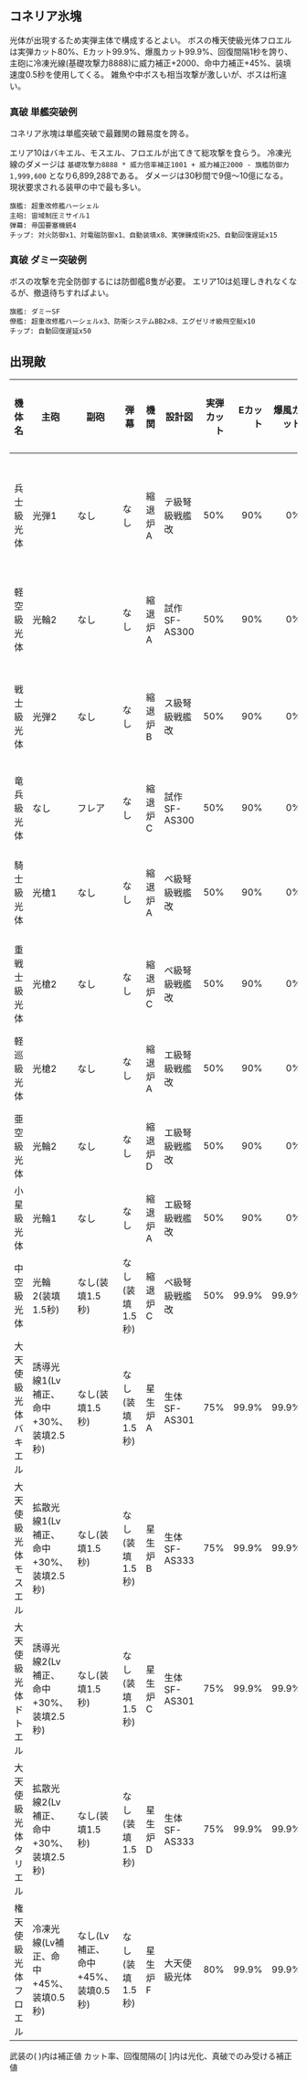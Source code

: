 ## コネリア氷塊

光体が出現するため実弾主体で構成するとよい。
ボスの権天使級光体フロエルは実弾カット80%、Eカット99.9%、爆風カット99.9%、回復間隔1秒を誇り、
主砲に冷凍光線(基礎攻撃力8888)に威力補正+2000、命中力補正+45%、装填速度0.5秒を使用してくる。
雑魚や中ボスも相当攻撃が激しいが、ボスは桁違い。


### 真破 単艦突破例

コネリア氷塊は単艦突破で最難関の難易度を誇る。

エリア10はバキエル、モスエル、フロエルが出てきて総攻撃を食らう。
冷凍光線のダメージは `基礎攻撃力8888 * 威力倍率補正1001 + 威力補正2000 - 旗艦防御力1,999,600` となり6,899,288である。
ダメージは30秒間で9億～10億になる。
現状要求される装甲の中で最も多い。

```
旗艦: 超重改修艦ハーシェル
主砲: 宙域制圧ミサイル1
弾幕: 帝国要塞機銃4
チップ: 対火防御x1、対電磁防御x1、自動装填x8、実弾錬成術x25、自動回復遅延x15
```

### 真破 ダミー突破例

ボスの攻撃を完全防御するには防御艦8隻が必要。
エリア10は処理しきれなくなるが、撤退待ちすればよい。

```
旗艦: ダミーSF
僚艦: 超重改修艦ハーシェルx3、防衛システムBB2x8、エグゼリオ級飛空艇x10
チップ: 自動回復遅延x50
```

## 出現敵

<ul class="enemies-list"></ul>

| 機体名               | 主砲                                   | 副砲                              | 弾幕            | 機関    | 設計図         | 実弾カット | Eカット | 爆風カット | 回避率 | 爆風回避率 | 回復間隔 | 登場ステージ              |
|----------------------|----------------------------------------|-----------------------------------|-----------------|---------|----------------|-----------:|--------:|-----------:|-------:|-----------:|----------|---------------------------|
| 兵士級光体           | 光弾1                                  | なし                              | なし            | 縮退炉A | テ級弩級戦艦改 |        50% |     90% |         0% |     0% |         0% | 15秒     | 1、2、3、4、5、6、7、8、9 |
| 軽空級光体           | 光輪2                                  | なし                              | なし            | 縮退炉A | 試作SF-AS300   |        50% |     90% |         0% |     0% |         0% | 15秒     | 1ボス、6、7、8、9         |
| 戦士級光体           | 光弾2                                  | なし                              | なし            | 縮退炉B | ス級弩級戦艦改 |        50% |     90% |         0% |     0% |         0% | 15秒     | 2、3、4、5、6、7、8、9    |
| 竜兵級光体           | なし                                   | フレア                            | なし            | 縮退炉C | 試作SF-AS300   |        50% |     90% |         0% |     0% |         0% | 15秒     | 2ボス、7、8、9            |
| 騎士級光体           | 光槍1                                  | なし                              | なし            | 縮退炉A | ペ級弩級戦艦改 |        50% |     90% |         0% |     0% |         0% | 15秒     | 3、4、5、6、7、8、9       |
| 重戦士級光体         | 光槍2                                  | なし                              | なし            | 縮退炉C | ペ級弩級戦艦改 |        50% |     90% |         0% |     0% |         0% | 15秒     | 3ボス、8、9               |
| 軽巡級光体           | 光槍2                                  | なし                              | なし            | 縮退炉A | エ級弩級戦艦改 |        50% |     90% |         0% |     0% |         0% | 15秒     | 4、5、6、7、8、9          |
| 亜空級光体           | 光輪2                                  | なし                              | なし            | 縮退炉D | エ級弩級戦艦改 |        50% |     90% |         0% |     0% |         0% | 15秒     | 4ボス、9                  |
| 小星級光体           | 光輪1                                  | なし                              | なし            | 縮退炉A | エ級弩級戦艦改 |        50% |     90% |         0% |     0% |         0% | 15秒     | 5、6、7、8、9             |
| 中空級光体           | 光輪2(装填1.5秒)                       | なし(装填1.5秒)                   | なし(装填1.5秒) | 縮退炉C | ペ級弩級戦艦改 |        50% |   99.9% |      99.9% |     0% |         0% | 4秒      | 5ボス、9                  |
| 大天使級光体バキエル | 誘導光線1(Lv補正、命中+30%、装填2.5秒) | なし(装填1.5秒)                   | なし(装填1.5秒) | 星生炉A | 生体SF-AS301   |        75% |   99.9% |      99.9% |     0% |         0% | 2秒      | 6ボス、10                 |
| 大天使級光体モスエル | 拡散光線1(Lv補正、命中+30%、装填2.5秒) | なし(装填1.5秒)                   | なし(装填1.5秒) | 星生炉B | 生体SF-AS333   |        75% |   99.9% |      99.9% |     0% |         0% | 2秒      | 7ボス、10                 |
| 大天使級光体ドトエル | 誘導光線2(Lv補正、命中+30%、装填2.5秒) | なし(装填1.5秒)                   | なし(装填1.5秒) | 星生炉C | 生体SF-AS301   |        75% |   99.9% |      99.9% |     0% |         0% | 2秒      | 8ボス                     |
| 大天使級光体タリエル | 拡散光線2(Lv補正、命中+30%、装填2.5秒) | なし(装填1.5秒)                   | なし(装填1.5秒) | 星生炉D | 生体SF-AS333   |        75% |   99.9% |      99.9% |     0% |         0% | 2秒      | 9ボス                     |
| 権天使級光体フロエル | 冷凍光線(Lv補正、命中+45%、装填0.5秒)  | なし(Lv補正、命中+45%、装填0.5秒) | なし(装填1.5秒) | 星生炉F | 大天使級光体   |        80% |   99.9% |      99.9% |     0% |         0% | 1秒      | 10ボス                    |

武装の( )内は補正値
カット率、回復間隔の[ ]内は光化、真破でのみ受ける補正値
